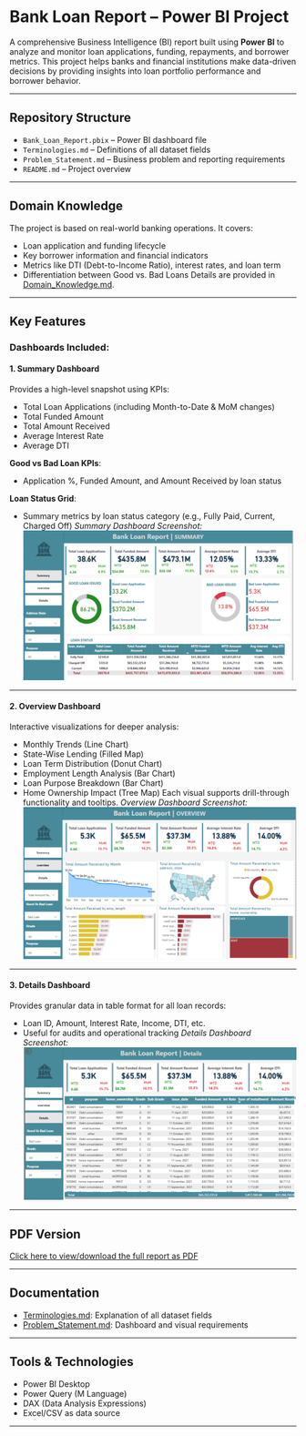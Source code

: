 # Bank Loan Report – Power BI Project

A comprehensive Business Intelligence (BI) report built using **Power BI** to analyze and monitor loan applications, funding, repayments, and borrower metrics. This project helps banks and financial institutions make data-driven decisions by providing insights into loan portfolio performance and borrower behavior.

---
## Repository Structure
- `Bank_Loan_Report.pbix` – Power BI dashboard file
- `Terminologies.md` – Definitions of all dataset fields
- `Problem_Statement.md` – Business problem and reporting requirements
- `README.md` – Project overview
---
##  Domain Knowledge
The project is based on real-world banking operations. It covers:
- Loan application and funding lifecycle
- Key borrower information and financial indicators
- Metrics like DTI (Debt-to-Income Ratio), interest rates, and loan term
- Differentiation between Good vs. Bad Loans
Details are provided in [Domain_Knowledge.md](Domain_Knowledge.md).
---
## Key Features
### Dashboards Included:
#### 1. Summary Dashboard
Provides a high-level snapshot using KPIs:
- Total Loan Applications (including Month-to-Date & MoM changes)
- Total Funded Amount
- Total Amount Received
- Average Interest Rate
- Average DTI

**Good vs Bad Loan KPIs**:
- Application %, Funded Amount, and Amount Received by loan status

**Loan Status Grid**:
- Summary metrics by loan status category (e.g., Fully Paid, Current, Charged Off)
*Summary Dashboard Screenshot:*  
![Summary Dashboard](https://github.com/ManarZeita25/Bank-Loan-Analysis/blob/main/dashboards/assets/summary.png)
---

#### 2. Overview Dashboard
Interactive visualizations for deeper analysis:
- Monthly Trends (Line Chart)
- State-Wise Lending (Filled Map)
- Loan Term Distribution (Donut Chart)
- Employment Length Analysis (Bar Chart)
- Loan Purpose Breakdown (Bar Chart)
- Home Ownership Impact (Tree Map)
Each visual supports drill-through functionality and tooltips.
*Overview Dashboard Screenshot:*  
![Overview Dashboard](https://github.com/ManarZeita25/Bank-Loan-Analysis/blob/main/dashboards/assets/overview.png)
---
#### 3. Details Dashboard
Provides granular data in table format for all loan records:
- Loan ID, Amount, Interest Rate, Income, DTI, etc.
- Useful for audits and operational tracking
*Details Dashboard Screenshot:*  
![Details Dashboard](https://github.com/ManarZeita25/Bank-Loan-Analysis/blob/main/dashboards/assets/details.png)
---
##  PDF Version
 [Click here to view/download the full report as PDF](https://github.com/ManarZeita25/Bank-Loan-Analysis/blob/main/dashboards/exported/bank%20loans.pdf)
 
---
## Documentation
- [Terminologies.md](Terminologies.md): Explanation of all dataset fields
- [Problem_Statement.md](Problem_Statement.md): Dashboard and visual requirements
---
##  Tools & Technologies
- Power BI Desktop
- Power Query (M Language)
- DAX (Data Analysis Expressions)
- Excel/CSV as data source
---
